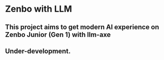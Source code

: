  # Zenbo with LLM
 ## This project aims to get modern AI experience on Zenbo Junior (Gen 1) with llm-axe
 ## Under-development.
